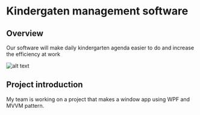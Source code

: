 # Kindergaten management software

## Overview

Our software will make daily kindergarten agenda easier to do and increase the efficiency at work

![alt text](https://github.com/trinhthinh388/Kindergarten-management/blob/master/Capture.PNG)

## Project introduction 

My team is working on a project that makes a window app using WPF and MVVM pattern.


